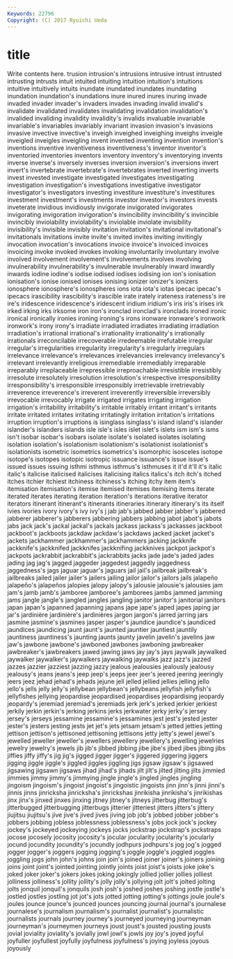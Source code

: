 ```yaml
---
Keywords: 22796 
Copyright: (C) 2017 Ryuichi Ueda
---
```


# title

Write contents here.
trusion intrusion's intrusions intrusive intrust intrusted intrusting intrusts intuit intuited
intuiting intuition intuition's intuitions intuitive intuitively intuits inundate inundated inundates
inundating inundation inundation's inundations inure inured inures inuring invade invaded
invader invader's invaders invades invading invalid invalid's invalidate invalidated invalidates
invalidating invalidation invalidation's invalided invaliding invalidity invalidity's invalids invaluable invariable
invariable's invariables invariably invariant invasion invasion's invasions invasive invective invective's
inveigh inveighed inveighing inveighs inveigle inveigled inveigles inveigling invent invented
inventing invention invention's inventions inventive inventiveness inventiveness's inventor inventor's inventoried
inventories inventors inventory inventory's inventorying invents inverse inverse's inversely inverses
inversion inversion's inversions invert invert's invertebrate invertebrate's invertebrates inverted inverting
inverts invest invested investigate investigated investigates investigating investigation investigation's investigations
investigative investigator investigator's investigators investing investiture investiture's investitures investment investment's
investments investor investor's investors invests inveterate invidious invidiously invigorate invigorated
invigorates invigorating invigoration invigoration's invincibility invincibility's invincible invincibly inviolability inviolability's
inviolable inviolate invisibility invisibility's invisible invisibly invitation invitation's invitational invitational's
invitationals invitations invite invite's invited invites inviting invitingly invocation invocation's
invocations invoice invoice's invoiced invoices invoicing invoke invoked invokes invoking
involuntarily involuntary involve involved involvement involvement's involvements involves involving invulnerability
invulnerability's invulnerable invulnerably inward inwardly inwards iodine iodine's iodise iodised
iodises iodising ion ion's ionisation ionisation's ionise ionised ionises ionising
ionizer ionizer's ionizers ionosphere ionosphere's ionospheres ions iota iota's iotas
ipecac ipecac's ipecacs irascibility irascibility's irascible irate irately irateness irateness's
ire ire's iridescence iridescence's iridescent iridium iridium's iris iris's irises
irk irked irking irks irksome iron iron's ironclad ironclad's ironclads
ironed ironic ironical ironically ironies ironing ironing's irons ironware ironware's
ironwork ironwork's irony irony's irradiate irradiated irradiates irradiating irradiation irradiation's
irrational irrational's irrationality irrationality's irrationally irrationals irreconcilable irrecoverable irredeemable irrefutable
irregular irregular's irregularities irregularity irregularity's irregularly irregulars irrelevance irrelevance's irrelevances
irrelevancies irrelevancy irrelevancy's irrelevant irrelevantly irreligious irremediable irremediably irreparable irreparably
irreplaceable irrepressible irreproachable irresistible irresistibly irresolute irresolutely irresolution irresolution's irrespective
irresponsibility irresponsibility's irresponsible irresponsibly irretrievable irretrievably irreverence irreverence's irreverent irreverently
irreversible irreversibly irrevocable irrevocably irrigate irrigated irrigates irrigating irrigation irrigation's
irritability irritability's irritable irritably irritant irritant's irritants irritate irritated irritates
irritating irritatingly irritation irritation's irritations irruption irruption's irruptions is isinglass
isinglass's island island's islander islander's islanders islands isle isle's isles
islet islet's islets ism ism's isms isn't isobar isobar's isobars
isolate isolate's isolated isolates isolating isolation isolation's isolationism isolationism's isolationist
isolationist's isolationists isometric isometrics isometrics's isomorphic isosceles isotope isotope's isotopes
isotopic isotropic issuance issuance's issue issue's issued issues issuing isthmi
isthmus isthmus's isthmuses it it'd it'll it's italic italic's italicise
italicised italicises italicising italics italics's itch itch's itched itches itchier
itchiest itchiness itchiness's itching itchy item item's itemisation itemisation's itemise
itemised itemises itemising items iterate iterated iterates iterating iteration iteration's
iterations iterative iterator iterators itinerant itinerant's itinerants itineraries itinerary itinerary's
its itself ivies ivories ivory ivory's ivy ivy's j jab
jab's jabbed jabber jabber's jabbered jabberer jabberer's jabberers jabbering jabbers
jabbing jabot jabot's jabots jabs jack jack's jackal jackal's jackals
jackass jackass's jackasses jackboot jackboot's jackboots jackdaw jackdaw's jackdaws jacked
jacket jacket's jackets jackhammer jackhammer's jackhammers jacking jackknife jackknife's jackknifed
jackknifes jackknifing jackknives jackpot jackpot's jackpots jackrabbit jackrabbit's jackrabbits jacks
jade jade's jaded jades jading jag jag's jagged jaggeder jaggedest
jaggedly jaggedness jaggedness's jags jaguar jaguar's jaguars jail jail's jailbreak
jailbreak's jailbreaks jailed jailer jailer's jailers jailing jailor jailor's jailors
jails jalapeño jalapeño's jalapeños jalopies jalopy jalopy's jalousie jalousie's jalousies
jam jam's jamb jamb's jamboree jamboree's jamborees jambs jammed jamming
jams jangle jangle's jangled jangles jangling janitor janitor's janitorial janitors
japan japan's japanned japanning japans jape jape's japed japes japing
jar jar's jardinière jardinière's jardinières jargon jargon's jarred jarring jars
jasmine jasmine's jasmines jasper jasper's jaundice jaundice's jaundiced jaundices jaundicing
jaunt jaunt's jaunted jauntier jauntiest jauntily jauntiness jauntiness's jaunting jaunts
jaunty javelin javelin's javelins jaw jaw's jawbone jawbone's jawboned jawbones
jawboning jawbreaker jawbreaker's jawbreakers jawed jawing jaws jay jay's jays
jaywalk jaywalked jaywalker jaywalker's jaywalkers jaywalking jaywalks jazz jazz's jazzed
jazzes jazzier jazziest jazzing jazzy jealous jealousies jealously jealousy jealousy's
jeans jeans's jeep jeep's jeeps jeer jeer's jeered jeering jeeringly
jeers jeez jehad jehad's jehads jejune jell jelled jellied jellies
jelling jello jello's jells jelly jelly's jellybean jellybean's jellybeans jellyfish
jellyfish's jellyfishes jellying jeopardise jeopardised jeopardises jeopardising jeopardy jeopardy's jeremiad
jeremiad's jeremiads jerk jerk's jerked jerkier jerkiest jerkily jerkin jerkin's
jerking jerkins jerks jerkwater jerky jerky's jersey jersey's jerseys jessamine
jessamine's jessamines jest jest's jested jester jester's jesters jesting jests
jet jet's jets jetsam jetsam's jetted jetties jetting jettison jettison's
jettisoned jettisoning jettisons jetty jetty's jewel jewel's jewelled jeweller jeweller's
jewellers jewellery jewellery's jewelling jewelries jewelry jewelry's jewels jib jib's
jibbed jibbing jibe jibe's jibed jibes jibing jibs jiffies jiffy
jiffy's jig jig's jigged jigger jigger's jiggered jiggering jiggers jigging
jiggle jiggle's jiggled jiggles jiggling jigs jigsaw jigsaw's jigsawed jigsawing
jigsawn jigsaws jihad jihad's jihads jilt jilt's jilted jilting jilts
jimmied jimmies jimmy jimmy's jimmying jingle jingle's jingled jingles jingling
jingoism jingoism's jingoist jingoist's jingoistic jingoists jinn jinn's jinni jinni's
jinnis jinns jinricksha jinricksha's jinrickshas jinrikisha jinrikisha's jinrikishas jinx jinx's
jinxed jinxes jinxing jitney jitney's jitneys jitterbug jitterbug's jitterbugged jitterbugging
jitterbugs jitterier jitteriest jitters jitters's jittery jiujitsu jiujitsu's jive jive's
jived jives jiving job job's jobbed jobber jobber's jobbers jobbing
jobless joblessness joblessness's jobs jock jock's jockey jockey's jockeyed jockeying
jockeys jocks jockstrap jockstrap's jockstraps jocose jocosely jocosity jocosity's jocular
jocularity jocularity's jocularly jocund jocundity jocundity's jocundly jodhpurs jodhpurs's jog
jog's jogged jogger jogger's joggers jogging jogging's joggle joggle's joggled
joggles joggling jogs john john's johns join join's joined joiner
joiner's joiners joining joins joint joint's jointed jointing jointly joints
joist joist's joists joke joke's joked joker joker's jokers jokes
joking jokingly jollied jollier jollies jolliest jolliness jolliness's jollity jollity's
jolly jolly's jollying jolt jolt's jolted jolting jolts jonquil jonquil's
jonquils josh josh's joshed joshes joshing jostle jostle's jostled jostles
jostling jot jot's jots jotted jotting jotting's jottings joule joule's
joules jounce jounce's jounced jounces jouncing journal journal's journalese journalese's
journalism journalism's journalist journalist's journalistic journalists journals journey journey's journeyed
journeying journeyman journeyman's journeymen journeys joust joust's jousted jousting jousts
jovial joviality joviality's jovially jowl jowl's jowls joy joy's joyed
joyful joyfuller joyfullest joyfully joyfulness joyfulness's joying joyless joyous joyously
